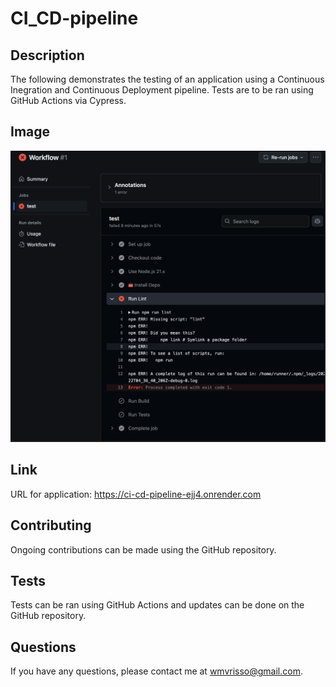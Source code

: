 # CI_CD-pipeline

## Description

The following demonstrates the testing of an application using a Continuous Inegration and Continuous Deployment pipeline. Tests are to be ran using GitHub Actions via Cypress.

## Image

![workflow](workflow-example.png)

## Link

URL for application: https://ci-cd-pipeline-ejj4.onrender.com

## Contributing

Ongoing contributions can be made using the GitHub repository.

## Tests

Tests can be ran using GitHub Actions and updates can be done on the GitHub repository.

## Questions

If you have any questions, please contact me at wmvrisso@gmail.com.
